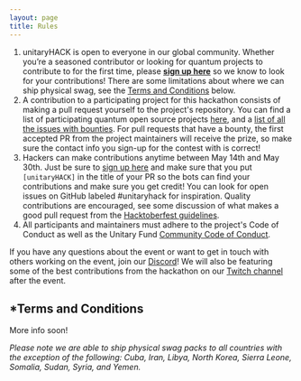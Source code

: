 ```yaml
---
layout: page
title: Rules
---
```


1. unitaryHACK is open to everyone in our global community. Whether you’re a seasoned contributor or looking for quantum projects to contribute to for the first time, please **[sign up here](https://unitaryfund.typeform.com/to/pM7KykBL)** so we know to look for your contributions! There are some limitations about where we can ship physical swag, see the [Terms and Conditions](#terms-and-conditions) below.
2. A contribution to a participating project for this hackathon consists of making a pull request yourself to the project's repository. You can find a list of participating quantum open source projects [here](./participating-projects.md), and a [list of all the issues with bounties](TODO). For pull requests that have a bounty, the first accepted PR from the project maintainers will receive the prize, so make sure the contact info you sign-up for the contest with is correct!
3. Hackers can make contributions anytime between May 14th and May 30th. Just be sure to [sign up here](https://7r2lxl70pvl.typeform.com/to/HfJLX5fl) and make sure that you put `[unitaryHACK]` in the title of your PR so the bots can find your contributions and make sure you get credit! You can look for open issues on GitHub labeled #unitaryhack for inspiration. Quality contributions are encouraged, see some discussion of what makes a good pull request from the [Hacktoberfest guidelines](https://hacktoberfest.digitalocean.com/details#quality).
4. All participants and maintainers must adhere to the project's Code of Conduct as well as the Unitary Fund [Community Code of Conduct](./CODE_OF_CONDUCT.md).

If you have any questions about the event or want to get in touch with others working on the event, join our [Discord](http://discord.unitary.fund)! We will also be featuring some of the best contributions from the hackathon on our [Twitch channel](https://twitch.tv/unitaryfund) after the event.

## *Terms and Conditions

More info soon!

_Please note we are able to ship physical swag packs to all countries with the exception of the following: Cuba, Iran, Libya, North Korea, Sierra Leone, Somalia, Sudan, Syria, and Yemen._
